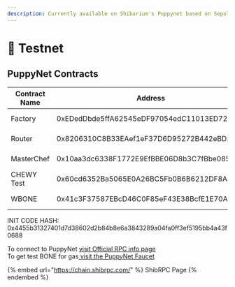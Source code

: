 ```yaml
---
description: Currently available on Shibarium's Puppynet based on Sepolia
---
```


# 🧪 Testnet

## PuppyNet Contracts

<table><thead><tr><th width="140">Contract Name</th><th width="492">Address</th><th>Explorer</th></tr></thead><tbody><tr><td>Factory</td><td>0xEDedDbde5ffA62545eDF97054edC11013ED72125</td><td><a href="https://puppyscan.shib.io/address/0xEDedDbde5ffA62545eDF97054edC11013ED72125?tab=read_contract">Click Here</a></td></tr><tr><td>Router</td><td>0x8206310C8B33EAef1eF37D6D95272B442eBD20bF</td><td><a href="https://puppyscan.shib.io/address/0x8206310C8B33EAef1eF37D6D95272B442eBD20bF?tab=contract">Click Here</a></td></tr><tr><td>MasterChef</td><td>0x10aa3dc6338F1772E9EfBBE06D8b3C7fBbe0855a</td><td><a href="https://puppyscan.shib.io/address/0x41c3F37587EBcD46C0F85eF43E38BcfE1E70Ab56?tab=read_contract">Click Here</a></td></tr><tr><td>CHEWY Test</td><td>0x60cd6352Ba5065E0A26BC5Fb0B6B6212DF8Ad9d9</td><td><a href="https://puppyscan.shib.io/address/0x60cd6352Ba5065E0A26BC5Fb0B6B6212DF8Ad9d9?tab=read_contract">Click Here</a></td></tr><tr><td>WBONE</td><td>0x41c3F37587EBcD46C0F85eF43E38BcfE1E70Ab56</td><td><a href="https://puppyscan.shib.io/address/0x41c3F37587EBcD46C0F85eF43E38BcfE1E70Ab56?tab=read_contract">Click Here</a></td></tr></tbody></table>

INIT CODE HASH: 0x4455b31327401d7d38602d2b84b8e6a3843289a04fa0ff3ef5195bb4a43f0688



To connect to PuppyNet [visit Official RPC info page](https://chain.shibrpc.com/)\
To get test BONE for gas[ visit the PuppyNet Faucet](https://shibarium.shib.io/faucet)

{% embed url="https://chain.shibrpc.com/" %}
ShibRPC Page
{% endembed %}
